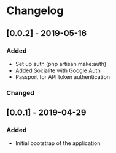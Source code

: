 # Changelog

## [0.0.2] - 2019-05-16
### Added
- Set up auth (php artisan make:auth)
- Added Socialite with Google Auth
- Passport for API token authentication

### Changed

## [0.0.1] - 2019-04-29
### Added
- Initial bootstrap of the application
